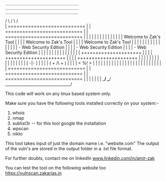     _________________________________                  _________________________________                  _________________________________
   /                                 \                /                                  \               /                                 \
  |    ===========================    |              |    ===========================    |              |    ===========================    |
  |   |                           |   |              |   |                           |   |              |   |                           |   |
  |   |   Welcome to Zak's Tool   |   |              |   |   Welcome to Zak's Tool   |   |              |   |   Welcome to Zak's Tool   |   |
  |   |                           |   |              |   |                           |   |              |   |                           |   |
  |   |   - Web Security Edition  |   |              |   |   - Web Security Edition  |   |              |   |   - Web Security Edition  |   |
  |   |                           |   |              |   |                           |   |              |   |                           |   |
  |   |   +++++++++++++++++++++   |   |              |   |   +++++++++++++++++++++   |   |              |   |   +++++++++++++++++++++   |   |
  |   |                           |   |              |   |                           |   |              |   |                           |   |
  |   |   [ -|- ]                 |   |              |   |   ( + /\ + )              |   |              |   |   < %! >                  |   |
  |   |                           |   |              |   |                           |   |              |   |                           |   |
  |   |                           |   |              |   |                           |   |              |   |                           |   |
  |    ===========================    |              |    ===========================    |              |    ===========================    |
  |                                   |              |                                   |              |                                   |
   \_________________________________/                \_________________________________/                \_________________________________/


This code will work on any linux based system only.

Make sure you have the following tools installed correctly on your system:-
1. whois
2. nmap
3. sublist3r -- for this tool google the installation
4. wpscan
5. nikto


This tool takes input of just the domain name i.e. "website.com" 
The output of the vuln's are stored in the output folder in a .txt file format.

For further doubts, contact me on linkedIn www.linkedin.com/in/amir-zak


You can test the tool on the following website too https://vulnscan.zakarias.in